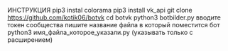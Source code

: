 ИНСТРУКЦИЯ 
pip3 instal colorama
pip3 install vk_api
git clone https://github.com/kotik06/botvk
cd botvk
python3 botbilder.py
вводите токен сообщества
пишите название файла в который поместится бот
python3 имя_файла_которое_указали.py
(указывать только с расширением)
